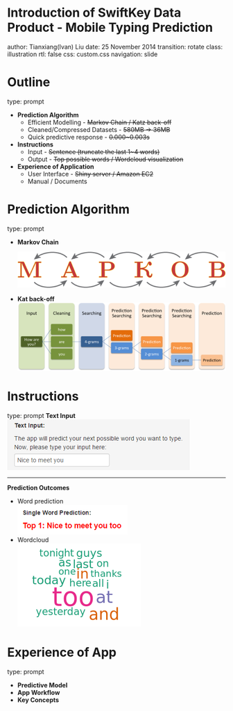 Introduction of SwiftKey Data Product - Mobile Typing Prediction
========================================================
author: Tianxiang(Ivan) Liu
date: 25 November 2014
transition: rotate
class: illustration
rtl: false
css: custom.css
navigation: slide

Outline
========================================================
type: prompt
- <b>**Prediction Algorithm**</b>
    - Efficient Modelling - ~~Markov Chain / Katz back-off~~
    - Cleaned/Compressed Datasets - ~~580MB -> 36MB~~
    - Quick predictive response - ~~0.000~0.003s~~ 
- <b>**Instructions**</b>
    - Input - ~~Sentence (truncate the last 1~4 words)~~
    - Output - ~~Top possible words / Wordcloud visualization~~
- <b>**Experience of Application**</b>
    - User Interface - ~~Shiny server / Amazon EC2~~
    - Manual / Documents 

Prediction Algorithm
========================================================
type: prompt
- <b>**Markov Chain**</b><br>

    ![Markov Chain](markov.png)
- <b>**Kat back-off**</b> <br>
    ![Kat backoff](work_flow_shiny.png)
    
Instructions
========================================================
type: prompt
<b>**Text Input**</b><br>
    ![Input](text_input.png)
***
<b>**Prediction Outcomes**</b>
- Word prediction<br>
![Prediction](prediction.png)
- Wordcloud<br>
![Wordcloud](wordcloud.png)


Experience of App
========================================================
type: prompt
- <b>**Predictive Model**</b>
- <b>**App Workflow**</b>
- <b>**Key Concepts**</b>


